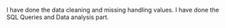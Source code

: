 I have done the data cleaning and missing handling values.
I have done the SQL Queries and Data analysis part.
